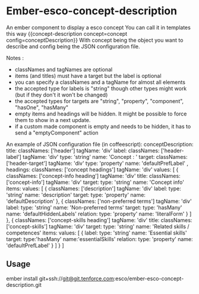 # Ember-esco-concept-description

An ember component to display a esco concept
You can call it in templates this way
{{concept-description concept=concept config=conceptDescription}}
With concept being the object you want to describe and config being the JSON configuration file.

Notes : 
- classNames and tagNames are optional 
- items (and titles) must have a target but the label is optional
- you can specify a classNames and a tagName for almost all elements
- the accepted type for labels is "string" though other types might work (but if they don't it won't be changed)
- the accepted types for targets are "string", "property", "component", "hasOne", "hasMany"
- empty items and headings will be hidden. It might be possible to force them to show in a next update.
- if a custom made component is empty and needs to be hidden, it has to send a "emptyComponent" action

An example of JSON configuration file (in coffeescript):
conceptDescription:
    title:
      classNames: ['header']
      tagName: 'div'
      label:
        classNames: ['header-label']
        tagName: 'div'
        type: 'string'
        name: 'Concept : '
      target:
        classNames: ['header-target']
        tagName: 'div'
        type: 'property'
        name: 'defaultPrefLabel'
    ,
    headings:
      classNames: ['concept headings']
      tagName: 'div'
      values:
        [
          {
            classNames: ['concept-info heading']
            tagName: 'div'
            title:
              classNames: ['concept-info']
              tagName: 'div'
              target:
                type: 'string'
                name: 'Concept info'
            items:
              values:
                [
                  {
                    classNames: ['description']
                    tagName: 'div'
                    label:
                      type: 'string'
                      name: 'description'
                    target:
                      type: 'property'
                      name: 'defaultDescription'
                  },
                  {
                    classNames: ['non-preferred terms']
                    tagName: 'div'
                    label:
                      type: 'string'
                      name: 'Non-preferred terms'
                    target:
                      type: 'hasMany'
                      name: 'defaultHiddenLabels'
                      relation:
                        type: 'property'
                        name: 'literalForm'
                  }
                ]
          },
          {
            classNames: ['concept-skills heading']
            tagName: 'div'
            title:
              classNames: ['concept-skills']
              tagName: 'div'
              target:
                type: 'string'
                name: 'Related skills / competences'
            items:
              values:
                [
                  {
                    label:
                      type: 'string'
                      name: 'Essential skills'
                    target:
                      type:'hasMany'
                      name:'essentialSkills'
                      relation:
                        type: 'property'
                        name: 'defaultPrefLabel'
                  }
                ]
          }
        ]

## Usage
ember install git+ssh://git@git.tenforce.com:esco/ember-esco-concept-description.git
